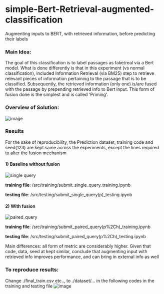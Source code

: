 # simple-Bert-Retrieval-augmented-classification
Augmenting inputs to BERT, with retrieved information, before predicting their labels

### Main Idea:
The goal of this classification is to label passages as fake/real via a Bert model.
What is done differently is that in this experiment (vs normal classification), included Information Retrieval (via BM25) step to retrieve relevant pieces of information pertaining to the passage that is to be classified.
Subsequently, the retrieved information (only one) is/are fused with the passage by prepending retrieved info to Bert input.
This form of fusion done is the simplest and is called 'Priming'.

### Overview of Solution:
![image](https://user-images.githubusercontent.com/54625060/170184988-c058e8ba-687c-40e4-9515-2f32c5881012.png)

### Results
For the sake of reproducibility, the Prediction dataset, training code and seed(123) are kept same across the experiments, except the lines required to alter the fusion mechanism 
#### 1) Baseline without fusion
![single query](https://user-images.githubusercontent.com/54625060/170483673-9fcb49da-2ce5-4453-b33e-fdb63479a454.jpg)

<b>training file</b>: /src/training/submit_single_query_training.ipynb

<b>testing file</b>: /src/testing/submit_single_query(p)_testing.ipynb

#### 2) With fusion
![paired_query](https://user-images.githubusercontent.com/54625060/170483836-9fb4bd50-72db-4bdf-9dcb-b808f0c9340e.jpg)

<b>training file</b>: /src/training/submit_paired_query(p%2Ch)_training.ipynb

<b>testing file</b>: /src/testing/submit_paired_query(p%2Ch)_testing.ipynb

Main differences: all form of metric are considerably higher.
Given that code, data, seed at kept similar, conclude that augmenting input with retrieved info improves performance, and can bring in external info as well

### To reproduce results:
Change ./final_train.csv etc.., to ./dataset/... in the following codes in the training and testing file
![image](https://user-images.githubusercontent.com/54625060/170484339-21d1db66-19d9-4126-8bb3-5a2f8b684b7b.png)
